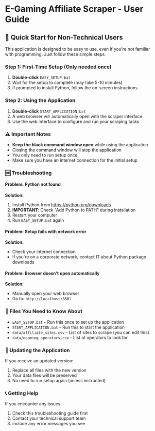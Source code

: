 # E-Gaming Affiliate Scraper - User Guide

## 🚀 Quick Start for Non-Technical Users

This application is designed to be easy to use, even if you're not familiar with programming. Just follow these simple steps:

### Step 1: First-Time Setup (Only needed once)

1. **Double-click** `EASY_SETUP.bat`
2. Wait for the setup to complete (may take 5-10 minutes)
3. If prompted to install Python, follow the on-screen instructions

### Step 2: Using the Application

1. **Double-click** `START_APPLICATION.bat`
2. A web browser will automatically open with the scraper interface
3. Use the web interface to configure and run your scraping tasks

### ⚠️ Important Notes

- **Keep the black command window open** while using the application
- Closing the command window will stop the application
- You only need to run setup once
- Make sure you have an internet connection for the initial setup

### 🆘 Troubleshooting

#### Problem: Python not found

**Solution:**

1. Install Python from https://python.org/downloads
2. **IMPORTANT**: Check "Add Python to PATH" during installation
3. Restart your computer
4. Run `EASY_SETUP.bat` again

#### Problem: Setup fails with network error

**Solution:**

- Check your internet connection
- If you're on a corporate network, contact IT about Python package downloads

#### Problem: Browser doesn't open automatically

**Solution:**

- Manually open your web browser
- Go to: `http://localhost:8501`

### 📁 Files You Need to Know About

- `EASY_SETUP.bat` - Run this once to set up the application
- `START_APPLICATION.bat` - Run this to start the application
- `data/affiliate_sites.csv` - List of sites to scrape (you can edit this)
- `data/egaming_operators.csv` - List of operators to look for

### 🔄 Updating the Application

If you receive an updated version:

1. Replace all files with the new version
2. Your data files will be preserved
3. No need to run setup again (unless instructed)

### 📞 Getting Help

If you encounter any issues:

1. Check this troubleshooting guide first
2. Contact your technical support team
3. Include any error messages you see
